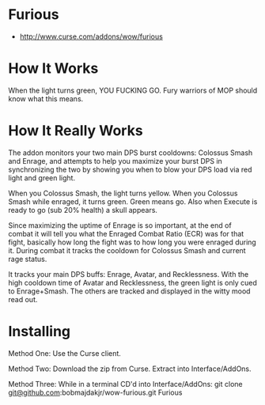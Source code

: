Furious
=======

 * http://www.curse.com/addons/wow/furious

How It Works
============

When the light turns green, YOU FUCKING GO. Fury warriors of MOP should know what this means.

How It Really Works
===================

The addon monitors your two main DPS burst cooldowns: Colossus Smash and Enrage, and attempts to help you maximize your burst DPS in synchronizing the two by showing you when to blow your DPS load via red light and green light.

When you Colossus Smash, the light turns yellow. When you Colossus Smash while enraged, it turns green. Green means go. Also when Execute is ready to go (sub 20% health) a skull appears.

Since maximizing the uptime of Enrage is so important, at the end of combat it will tell you what the Enraged Combat Ratio (ECR) was for that fight, basically how long the fight was to how long you were enraged during it. During combat it tracks the cooldown for Colossus Smash and current rage status.

It tracks your main DPS buffs: Enrage, Avatar, and Recklessness. With the high cooldown time of Avatar and Recklessness, the green light is only cued to Enrage+Smash. The others are tracked and displayed in the witty mood read out.

Installing
==========

Method One: Use the Curse client.

Method Two: Download the zip from Curse. Extract into Interface/AddOns.

Method Three: While in a terminal CD'd into Interface/AddOns: git clone git@github.com:bobmajdakjr/wow-furious.git Furious
